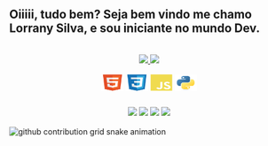 ## Oiiiii, tudo bem? Seja bem vindo me chamo Lorrany Silva, e sou iniciante no mundo Dev.


<br>
<div align="center">
<a href="https://github.com/DevLorranny">
    <img height="165em" src="https://github-readme-stats.vercel.app/api?username=DevLorranny&show_icons=true&theme=radical"/>
    <img height="165em" src="https://github-readme-stats.vercel.app/api/top-langs/?username=DevLorranny&layout=compact&theme=radical"/>
  </a>
</div>



<div style="display: inline_block" align="center"><br>
 
   <img align="center" alt="Lo-HTML" height="30" width="40" src="https://raw.githubusercontent.com/devicons/devicon/master/icons/html5/html5-original.svg">
  <img align="center" alt="Lo-CSS" height="30" width="40" src="https://raw.githubusercontent.com/devicons/devicon/master/icons/css3/css3-original.svg">
  <img align="center" alt="Lo-Js" height="30" width="40" src="https://raw.githubusercontent.com/devicons/devicon/master/icons/javascript/javascript-plain.svg">
  <img align="center" alt="Lo-Python" height="30" width="40" src="https://raw.githubusercontent.com/devicons/devicon/master/icons/python/python-original.svg">
 
</div>
  
  ##
 
<div align="center"> 
  <a href="" target="_blank"><img src="https://img.shields.io/badge/-Instagram-%23E4405F?style=for-the-badge&logo=instagram&logoColor=white" target="_blank"></a>
 <a href="" target="_blank"><img src="https://img.shields.io/badge/Discord-7289DA?style=for-the-badge&logo=discord&logoColor=white" target="_blank"></a> 
  <a href = "mailto:dev.lorranny@gmail.com"><img src="https://img.shields.io/badge/-Gmail-%23333?style=for-the-badge&logo=gmail&logoColor=white" target="_blank"></a>
  <a href="http://linkedin.com/in/devlorranny" target="_blank"><img src="https://img.shields.io/badge/-LinkedIn-%230077B5?style=for-the-badge&logo=linkedin&logoColor=white" target="_blank"></a>   
</div>

<br>

<picture align="center">
  <source media="(prefers-color-scheme: dark)" srcset="https://raw.githubusercontent.com/DevLorranny/DevLorranny/output/github-contribution-grid-snake-dark.svg">
  <source media="(prefers-color-scheme: light)" srcset="https://raw.githubusercontent.com/DevLorranny/DevLorranny/output/github-contribution-grid-snake.svg">
  <img alt="github contribution grid snake animation" src="https://raw.githubusercontent.com/DevLorranny/DevLorranny/output/github-contribution-grid-snake.svg">
</picture>
<br><br>
